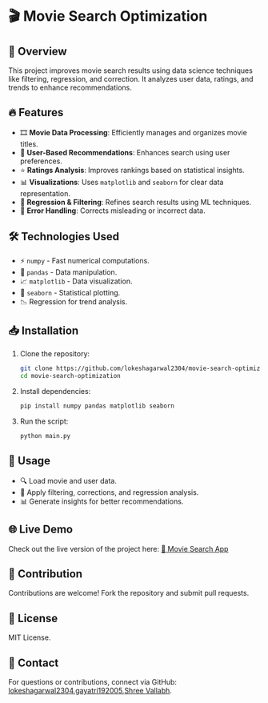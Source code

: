 # 🎬 Movie Search Optimization

## 🌟 Overview
This project improves movie search results using data science techniques like filtering, regression, and correction. It analyzes user data, ratings, and trends to enhance recommendations. 

## 🔥 Features
- 🎞 **Movie Data Processing**: Efficiently manages and organizes movie titles.
- 👤 **User-Based Recommendations**: Enhances search using user preferences.
- ⭐ **Ratings Analysis**: Improves rankings based on statistical insights.
- 📊 **Visualizations**: Uses `matplotlib` and `seaborn` for clear data representation.
- 🤖 **Regression & Filtering**: Refines search results using ML techniques.
- 🔄 **Error Handling**: Corrects misleading or incorrect data.

## 🛠 Technologies Used
- ⚡ `numpy` - Fast numerical computations.
- 📑 `pandas` - Data manipulation.
- 📈 `matplotlib` - Data visualization.
- 🎨 `seaborn` - Statistical plotting.
- 📉 Regression for trend analysis.

## 📥 Installation
1. Clone the repository:
   ```bash
   git clone https://github.com/lokeshagarwal2304/movie-search-optimization.git
   cd movie-search-optimization
   ```
2. Install dependencies:
   ```bash
   pip install numpy pandas matplotlib seaborn
   ```
3. Run the script:
   ```bash
   python main.py
   ```

## 🚀 Usage
- 🔍 Load movie and user data.
- 🔄 Apply filtering, corrections, and regression analysis.
- 📊 Generate insights for better recommendations.

## 🌐 Live Demo
Check out the live version of the project here: [🎥 Movie Search App](https://v0-movie-search-app-xhsekn.vercel.app/)

## 🤝 Contribution
Contributions are welcome! Fork the repository and submit pull requests.

## 📜 License
MIT License.

## 📧 Contact
For questions or contributions, connect via GitHub: [lokeshagarwal2304](https://github.com/lokeshagarwal2304),[gayatri192005](https://github.com/gayatri192005),[Shree Vallabh](https://github.com/vallabh-123
).

